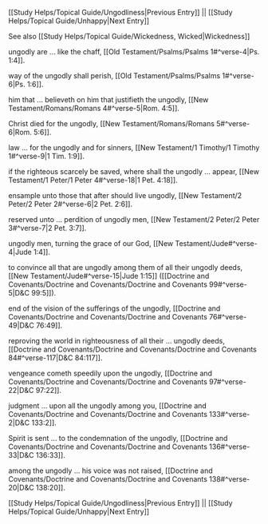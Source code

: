 [[Study Helps/Topical Guide/Ungodliness|Previous Entry]]  ||  [[Study Helps/Topical Guide/Unhappy|Next Entry]]

 See also [[Study Helps/Topical Guide/Wickedness, Wicked|Wickedness]]

 ungodly are ... like the chaff, [[Old Testament/Psalms/Psalms 1#^verse-4|Ps. 1:4]].

 way of the ungodly shall perish, [[Old Testament/Psalms/Psalms 1#^verse-6|Ps. 1:6]].

 him that ... believeth on him that justifieth the ungodly, [[New Testament/Romans/Romans 4#^verse-5|Rom. 4:5]].

 Christ died for the ungodly, [[New Testament/Romans/Romans 5#^verse-6|Rom. 5:6]].

 law ... for the ungodly and for sinners, [[New Testament/1 Timothy/1 Timothy 1#^verse-9|1 Tim. 1:9]].

 if the righteous scarcely be saved, where shall the ungodly ... appear, [[New Testament/1 Peter/1 Peter 4#^verse-18|1 Pet. 4:18]].

 ensample unto those that after should live ungodly, [[New Testament/2 Peter/2 Peter 2#^verse-6|2 Pet. 2:6]].

 reserved unto ... perdition of ungodly men, [[New Testament/2 Peter/2 Peter 3#^verse-7|2 Pet. 3:7]].

 ungodly men, turning the grace of our God, [[New Testament/Jude#^verse-4|Jude 1:4]].

 to convince all that are ungodly among them of all their ungodly deeds, [[New Testament/Jude#^verse-15|Jude 1:15]] ([[Doctrine and Covenants/Doctrine and Covenants/Doctrine and Covenants 99#^verse-5|D&C 99:5]]).

 end of the vision of the sufferings of the ungodly, [[Doctrine and Covenants/Doctrine and Covenants/Doctrine and Covenants 76#^verse-49|D&C 76:49]].

 reproving the world in righteousness of all their ... ungodly deeds, [[Doctrine and Covenants/Doctrine and Covenants/Doctrine and Covenants 84#^verse-117|D&C 84:117]].

 vengeance cometh speedily upon the ungodly, [[Doctrine and Covenants/Doctrine and Covenants/Doctrine and Covenants 97#^verse-22|D&C 97:22]].

 judgment ... upon all the ungodly among you, [[Doctrine and Covenants/Doctrine and Covenants/Doctrine and Covenants 133#^verse-2|D&C 133:2]].

 Spirit is sent ... to the condemnation of the ungodly, [[Doctrine and Covenants/Doctrine and Covenants/Doctrine and Covenants 136#^verse-33|D&C 136:33]].

 among the ungodly ... his voice was not raised, [[Doctrine and Covenants/Doctrine and Covenants/Doctrine and Covenants 138#^verse-20|D&C 138:20]].

[[Study Helps/Topical Guide/Ungodliness|Previous Entry]]  ||  [[Study Helps/Topical Guide/Unhappy|Next Entry]]